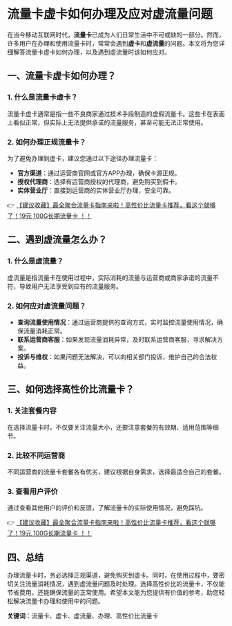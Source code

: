 # 流量卡虚卡如何办理及应对虚流量问题

在当今移动互联网时代，**流量卡**已成为人们日常生活中不可或缺的一部分。然而，许多用户在办理和使用流量卡时，常常会遇到**虚卡**和**虚流量**的问题。本文将为您详细解答流量卡虚卡如何办理，以及遇到虚流量时该如何应对。

## 一、流量卡虚卡如何办理？

### 1. 什么是流量卡虚卡？
流量卡虚卡通常是指一些不良商家通过技术手段制造的虚假流量卡。这些卡在表面上看似正常，但实际上无法提供承诺的流量服务，甚至可能无法正常使用。

### 2. 如何办理正规流量卡？
为了避免办理到虚卡，建议您通过以下途径办理流量卡：
- **官方渠道**：通过运营商官网或官方APP办理，确保卡源正规。
- **授权代理商**：选择有运营商授权的代理商，避免购买到假卡。
- **实体营业厅**：直接到运营商的实体营业厅办理，安全可靠。

👉 [【建议收藏】最全聚合流量卡指南来啦！高性价比流量卡推荐，看这个就够了！19元 100G长期流量卡 ！！](https://bit.ly/Liuliangka)

## 二、遇到虚流量怎么办？

### 1. 什么是虚流量？
虚流量是指流量卡在使用过程中，实际消耗的流量与运营商或商家承诺的流量不符，导致用户无法享受到应有的流量服务。

### 2. 如何应对虚流量问题？
- **查询流量使用情况**：通过运营商提供的查询方式，实时监控流量使用情况，确保流量消耗正常。
- **联系运营商客服**：如果发现流量消耗异常，及时联系运营商客服，寻求解决方案。
- **投诉与维权**：如果问题无法解决，可以向相关部门投诉，维护自己的合法权益。

## 三、如何选择高性价比流量卡？

### 1. 关注套餐内容
在选择流量卡时，不仅要关注流量大小，还要注意套餐的有效期、适用范围等细节。

### 2. 比较不同运营商
不同运营商的流量卡套餐各有优劣，建议根据自身需求，选择最适合自己的套餐。

### 3. 查看用户评价
通过查看其他用户的评价和反馈，了解流量卡的实际使用情况，避免踩坑。

👉 [【建议收藏】最全聚合流量卡指南来啦！高性价比流量卡推荐，看这个就够了！19元 100G长期流量卡 ！！](https://bit.ly/Liuliangka)

## 四、总结

办理流量卡时，务必选择正规渠道，避免购买到虚卡。同时，在使用过程中，要密切关注流量消耗情况，遇到虚流量问题及时处理。选择高性价比的流量卡，不仅能节省费用，还能确保流量的正常使用。希望本文能为您提供有价值的参考，助您轻松解决流量卡办理和使用中的问题。

**关键词**：流量卡、虚卡、虚流量、办理、高性价比流量卡